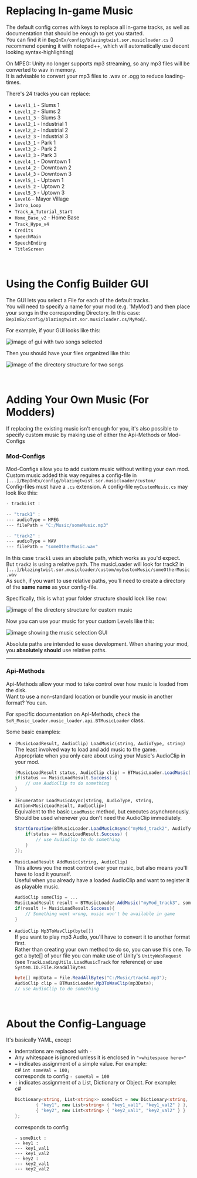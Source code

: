 ﻿# Replacing In-game Music
The default config comes with keys to replace all in-game tracks, as well as documentation that should be enough to get you started.  
You can find it in `BepInEx/config/blazingtwist.sor.musicloader.cs` (I recommend opening it with notepad++, which will automatically use decent looking syntax-highlighting)  

On MPEG: Unity no longer supports mp3 streaming, so any mp3 files will be converted to wav in memory.  
It is advisable to convert your mp3 files to .wav or .ogg to reduce loading-times.

There's 24 tracks you can replace:
* `Level1_1` - Slums 1
* `Level1_2` - Slums 2
* `Level1_3` - Slums 3
* `Level2_1` - Industrial 1
* `Level2_2` - Industrial 2
* `Level2_3` - Industrial 3
* `Level3_1` - Park 1
* `Level3_2` - Park 2
* `Level3_3` - Park 3
* `Level4_1` - Downtown 1
* `Level4_2` - Downtown 2
* `Level4_3` - Downtown 3
* `Level5_1` - Uptown 1
* `Level5_2` - Uptown 2
* `Level5_3` - Uptown 3
* `Level6` - Mayor Village
* `Intro_Loop`
* `Track_A_Tutorial_Start`
* `Home_Base_v2` - Home Base
* `Track_Hype_v4`
* `Credits`
* `SpeechMain`
* `SpeechEnding`
* `TitleScreen`

<br/>

# Using the Config Builder GUI

The GUI lets you select a File for each of the default tracks.  
You will need to specify a name for your mod (e.g. 'MyMod') and then place your songs in the corresponding Directory. In this case: `BepInEx/config/blazingtwist.sor.musicloader.cs/MyMod/`.

For example, if your GUI looks like this:

![image of gui with two songs selected](documentation/img/GuiExample.png)

Then you should have your files organized like this:

![image of the directory structure for two songs](documentation/img/FilesExample.png)

<br/>

# Adding Your Own Music (For Modders)
If replacing the existing music isn't enough for you, it's also possible to specify custom music by making use of either the Api-Methods or Mod-Configs

### **Mod-Configs**

Mod-Configs allow you to add custom music without writing your own mod.  
Custom music added this way requires a config-file in `[...]/BepInEx/config/blazingtwist.sor.musicloader/custom/`  
Config-files must have a `.cs` extension. A config-file `myCustomMusic.cs` may look like this:
```c#
- trackList :

-- "track1" :
--- audioType = MPEG
--- filePath = "C:/Music/someMusic.mp3"

-- "track2" :
--- audioType = WAV
--- filePath = "someOtherMusic.wav"
```
In this case `track1` uses an absolute path, which works as you'd expect.  
But `track2` is using a relative path. The musicLoader will look for track2 in
`[...]/blazingtwist.sor.musicloader/custom/myCustomMusic/someOtherMusic.wav`  
As such, if you want to use relative paths, you'll need to create a directory of the **same name** as your config-file.

Specifically, this is what your folder structure should look like now:

![image of the directory structure for custom music](documentation/img/CustomFIleOrganization.png)

Now you can use your music for your custom Levels like this:

![image showing the music selection GUI](documentation/img/CustomCampaignExample.png)

Absolute paths are intended to ease development. When sharing your mod, you **absolutely should** use relative paths.

---

### **Api-Methods**
Api-Methods allow your mod to take control over how music is loaded from the disk.  
Want to use a non-standard location or bundle your music in another format? You can.

For specific documentation on Api-Methods, check the `SoR_Music_Loader.music_loader.api.BTMusicLoader` class.

Some basic examples:

* `(MusicLoadResult, AudioClip) LoadMusic(string, AudioType, string)`  
    The least involved way to load and add music to the game.  
    Appropriate when you only care about using your Music's AudioClip in your mod.
    ```c#
    (MusicLoadResult status, AudioClip clip) = BTMusicLoader.LoadMusic("myMod_track1", AudioType.WAV, "C:/Music/track1.wav");
    if(status == MusicLoadResult.Success) {
        // use AudioClip to do something
    }
    ```
  
* `IEnumerator LoadMusicAsync(string, AudioType, string, Action<MusicLoadResult, AudioClip>)`  
    Equivalent to the basic `LoadMusic` method, but executes asynchronously.  
    Should be used whenever you don't need the AudioClip immediately.
    ```c#
    StartCoroutine(BTMusicLoader.LoadMusicAsync("myMod_track2", AudioType.MPEG, "track2.mp3", (status, clip) => {
        if(status == MusicLoadResult.Success) {
            // use AudioClip to do something
        }
    });
    ```
  
* `MusicLoadResult AddMusic(string, AudioClip)`  
    This allows you the most control over your music, but also means you'll have to load it yourself.  
    Useful when you already have a loaded AudioClip and want to register it as playable music.
    ```c#
    AudioClip someClip = ...
    MusicLoadResult result = BTMusicLoader.AddMusic("myMod_track3", someClip);
    if(result != MusicLoadResult.Success){
        // Something went wrong, music won't be available in game
    }
    ```
  
* `AudioClip Mp3ToWavClip(byte[])`  
    If you want to play mp3 Audio, you'll have to convert it to another format first.  
    Rather than creating your own method to do so, you can use this one.
    To get a byte[] of your file you can make use of
    Unity's `UnityWebRequest` (see `TrackLoadingUtils.LoadMusicTrack` for reference)
    or use `System.IO.File.ReadAllBytes`
    ```c#
    byte[] mp3Data = File.ReadAllBytes("C:/Music/track4.mp3");
    AudioClip clip = BTMusicLoader.Mp3ToWavClip(mp3Data);
    // use AudioClip to do something
    ```

<br/>

# About the Config-Language
It's basically YAML, except
* indentations are replaced with `-`
* Any whitespace is ignored unless it is enclosed in `"<whitespace here>"`
* `=` indicates assignment of a simple value. For example:  
    c# `int someVal = 100;`  
    corresponds to config `- someVal = 100`
* `:` indicates assignment of a List, Dictionary or Object. For example:  
    c#
    ```c#
    Dictionary<string, List<string>> someDict = new Dictionary<string, List<string>> {
            { "key1", new List<string> { "key1_val1", "key1_val2" } },
            { "key2", new List<string> { "key2_val1", "key2_val2" } }
    };
    ```  
    corresponds to config
    ```
    - someDict :
    -- key1 :
    --- key1_val1
    --- key1_val2
    -- key2 :
    --- key2_val1
    --- key2_val2
    ```